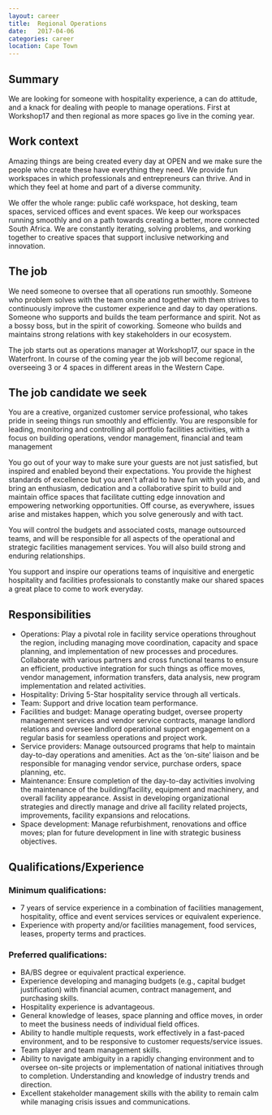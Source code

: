 ```yaml
---
layout: career
title:  Regional Operations
date:   2017-04-06
categories: career
location: Cape Town
---
```


## Summary
We are looking for someone with hospitality experience, a can do attitude, and a knack for dealing with people to manage operations. First at Workshop17 and then regional as more spaces go live in the coming year.

## Work context
Amazing things are being created every day at OPEN and we make sure the people who create these have everything they need. We provide fun workspaces in which professionals and entrepreneurs can thrive. And in which they feel at home and part of a diverse community.

We offer the whole range: public café workspace, hot desking, team spaces, serviced offices and event spaces. We keep our workspaces running smoothly and on a path towards creating a better, more connected South Africa. We are constantly iterating, solving problems, and working together to creative spaces that support inclusive networking and innovation. 

## The job
We need someone to oversee that all operations run smoothly. Someone who problem solves with the team onsite and together with them strives to continuously improve the customer experience and day to day operations. Someone who supports and builds the team performance and spirit. Not as a bossy boss, but in the spirit of coworking. Someone who builds and maintains strong relations with key stakeholders in our ecosystem.

The job starts out as operations manager at Workshop17, our space in the Waterfront. In course of the coming year the job will become regional, overseeing 3 or 4 spaces in different areas in the Western Cape.

## The job candidate we seek
You are a creative, organized customer service professional, who takes pride in seeing things run smoothly and efficiently. You are responsible for leading, monitoring and controlling all portfolio facilities activities, with a focus on building operations, vendor management, financial and team management

You go out of your way to make sure your guests are not just satisfied, but inspired and enabled beyond their expectations. You provide the highest standards of excellence but you aren't afraid to have fun with your job, and bring an enthusiasm, dedication and a collaborative spirit to build and maintain office spaces that facilitate cutting edge innovation and empowering networking opportunities. Off course, as everywhere, issues arise and mistakes happen, which you solve generously and with tact.

You will control the budgets and associated costs, manage outsourced teams, and will be responsible for all aspects of the operational and strategic facilities management services. You will also build strong and enduring relationships.

You support and inspire our operations teams of inquisitive and energetic hospitality and facilities professionals to constantly make our shared spaces a great place to come to work everyday.

## Responsibilities
* Operations: Play a pivotal role in facility service operations throughout the region, including managing move coordination, capacity and space planning, and implementation of new processes and procedures. Collaborate with various partners and cross functional teams to ensure an efficient, productive integration for such things as office moves, vendor management, information transfers, data analysis, new program implementation and related activities.
* Hospitality: Driving 5-Star hospitality service through all verticals.
* Team: Support and drive location team performance.
* Facilities and budget: Manage operating budget, oversee property management services and vendor service contracts, manage landlord relations and oversee landlord operational support engagement on a regular basis for seamless operations and project work.
* Service providers: Manage outsourced programs that help to maintain day-to-day operations and amenities. Act as the ‘on-site’ liaison and be responsible for managing vendor service, purchase orders, space planning, etc.
* Maintenance: Ensure completion of the day-to-day activities involving the maintenance of the building/facility, equipment and machinery, and overall facility appearance. Assist in developing organizational strategies and directly manage and drive all facility related projects, improvements, facility expansions and relocations.
* Space development: Manage refurbishment, renovations and office moves; plan for future development in line with strategic business objectives.


## Qualifications/Experience 
### Minimum qualifications:
* 7 years of service experience in a combination of facilities management, hospitality, office and event services services or equivalent experience.
* Experience with property and/or facilities management, food services, leases, property terms and practices.

### Preferred qualifications:
* BA/BS degree or equivalent practical experience.
* Experience developing and managing budgets (e.g., capital budget justification) with financial acumen, contract management, and purchasing skills.
* Hospitality experience is advantageous. 
* General knowledge of leases, space planning and office moves, in order to meet the business needs of individual field offices.
* Ability to handle multiple requests, work effectively in a fast-paced environment, and to be responsive to customer requests/service issues.
* Team player and team management skills.
* Ability to navigate ambiguity in a rapidly changing environment and to oversee on-site projects or implementation of national initiatives through to completion. Understanding and knowledge of industry trends and direction.
* Excellent stakeholder management skills with the ability to remain calm while managing crisis issues and communications.


